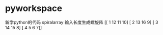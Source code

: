 # pyworkspace
新学python的代码
spiralarray 输入长度生成螺旋阵
[[ 1 12 11 10]
 [ 2 13 16  9]
 [ 3 14 15  8]
 [ 4  5  6  7]]
